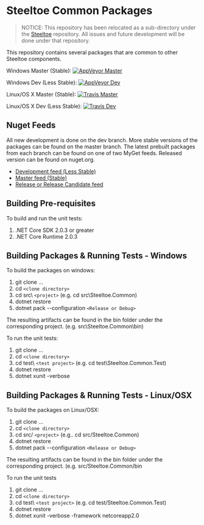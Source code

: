 # Steeltoe Common Packages

> NOTICE: This repository has been relocated as a sub-directory under the [Steeltoe](https://github.com/SteeltoeOSS/steeltoe) repository. All issues and future development will be done under that repository.

This repository contains several packages that are common to other Steeltoe components.

Windows Master (Stable): [![AppVeyor Master](https://ci.appveyor.com/api/projects/status/3omrdvukuvv12gig/branch/master?svg=true)](https://ci.appveyor.com/project/steeltoe/common/branch/master)

Windows Dev (Less Stable): [![AppVeyor Dev](https://ci.appveyor.com/api/projects/status/3omrdvukuvv12gig/branch/dev?svg=true)](https://ci.appveyor.com/project/steeltoe/common/branch/dev)

Linux/OS X Master (Stable): [![Travis Master](https://travis-ci.org/SteeltoeOSS/Common.svg?branch=master)](https://travis-ci.org/SteeltoeOSS/Common)

Linux/OS X Dev (Less Stable):  [![Travis Dev](https://travis-ci.org/SteeltoeOSS/Common.svg?branch=dev)](https://travis-ci.org/SteeltoeOSS/Common)

## Nuget Feeds

All new development is done on the dev branch. More stable versions of the packages can be found on the master branch. The latest prebuilt packages from each branch can be found on one of two MyGet feeds. Released version can be found on nuget.org.

- [Development feed (Less Stable)](https://www.myget.org/gallery/steeltoedev)
- [Master feed (Stable)](https://www.myget.org/gallery/steeltoemaster)
- [Release or Release Candidate feed](https://www.nuget.org/)

## Building Pre-requisites

To build and run the unit tests:

1. .NET Core SDK 2.0.3 or greater
1. .NET Core Runtime 2.0.3

## Building Packages & Running Tests - Windows

To build the packages on windows:

1. git clone ...
1. cd `<clone directory>`
1. cd src\ `<project>` (e.g. cd src\Steeltoe.Common)
1. dotnet restore
1. dotnet pack --configuration `<Release or Debug>`

The resulting artifacts can be found in the bin folder under the corresponding project. (e.g. src\Steeltoe.Common\bin)

To run the unit tests:

1. git clone ...
1. cd `<clone directory>`
1. cd test\ `<test project>` (e.g. cd test\Steeltoe.Common.Test)
1. dotnet restore
1. dotnet xunit -verbose

## Building Packages & Running Tests - Linux/OSX

To build the packages on Linux/OSX:

1. git clone ...
1. cd `<clone directory>`
1. cd src/ `<project>` (e.g.. cd src/Steeltoe.Common)
1. dotnet restore
1. dotnet pack --configuration `<Release or Debug>`

The resulting artifacts can be found in the bin folder under the corresponding project. (e.g. src/Steeltoe.Common/bin

To run the unit tests

1. git clone ...
1. cd `<clone directory>`
1. cd test\ `<test project>` (e.g. cd test/Steeltoe.Common.Test)
1. dotnet restore
1. dotnet xunit -verbose -framework netcoreapp2.0